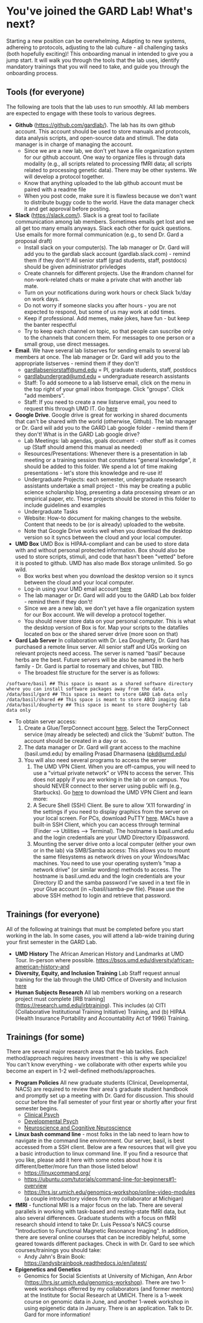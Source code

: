# You've joined the GARD Lab! What's next?

Starting a new position can be overwhelming. Adapting to new systems, adhereing to protocols, adjusting to the lab culture - all challenging tasks (both hopefully exciting)! This onboarding manual in intended to give you a jump start. It will walk you through the tools that the lab uses, identify mandatory trainings that you will need to take, and guide you through the onboarding process. 

## Tools (for everyone)
The following are tools that the lab uses to run smoothly. All lab members are expected to engage with these tools to various degrees.

* **Github** (https://github.com/gardlab/). The lab has its own github account. This account should be used to store manuals and protocols, data analysis scripts, and open-source data and stimuli. The data manager is in charge of managing the account. 
    * Since we are a new lab, we don't yet have a file organization system for our github account. One way to organize files is through data modality (e.g., all scripts related to processing fMRI data; all scripts related to processing genetic data). There may be other systems. We will develop a protocol together. 
    * Know that anything uploaded to the lab github account must be paired with a readme file
    * When you post code, make sure it is flawless because we don't want to distribute buggy code to the world. Have the data manager check it and get approval before posting. 
* **Slack** (https://slack.com/). Slack is a great tool to faciliate communication among lab members. Sometimes emails get lost and we all get too many emails anyways. Slack each other for quick questions. Use emails for more formal communication (e.g., to send Dr. Gard a proposal draft)
    * Install slack on your computer(s). The lab manager or Dr. Gard will add you to the gardlab slack account (gardlab.slack.com) - remind them if they don't! All senior staff (grad students, staff, postdocs) should be given administrator privledges
    * Create channels for different projects. Use the #random channel for non-work-related chats or make a private chat with another lab mate. 
    * Turn on your notifications during work hours or check Slack 1x/day on work days. 
    * Do not worry if someone slacks you after hours - you are not expected to respond, but some of us may work at odd times. 
    * Keep if professional. Add memes, make jokes, have fun - but keep the banter respectful
    * Try to keep each channel on topic, so that people can suscribe only to the channels that concern them. For messages to one person or a small group, use direct messages.
* **Email**. We have several lab listserves for sending emails to several lab members at once. The lab manager or Dr. Gard will add you to the appropriate listserves - remind them if they don't!
    * gardlabseniorstaff@umd.edu = PI, graduate students, staff, postdocs
    * gardlabundergrad@umd.edu = undergraduate research assistants  
    * Staff: To add someone to a lab listserve email, click on the menu in the top right of your gmail inbox frontpage. Click "groups". Click "add members".
    * Staff: If you need to create a new listserve email, you need to request this through UMD IT. Go [here](https://umd.service-now.com/itsupport?id=service&service=fd7603b637911e406574c97a43990ebb)
*  **Google Drive**. Google drive is great for working in shared documents that can't be shared with the world (otherwise, Github). The lab manager or Dr. Gard will add you to the GARD Lab google folder - remind them if they don't! What is in the GARD Lab google drive? 
    * Lab Meetings: lab agendas, goals document - other stuff as it comes up (Staff should amend this manual as needed)
    * Resources/Presentations: Whenever there is a presentation in lab meeting or a training session that constitutes "general knowledge", it should be added to this folder. We spend a lot of time making presentations - let's store this knowledge and re-use it!
    * Undergraduate Projects: each semester, undergraduate research assistants undertake a small project - this may be creating a public science scholarship blog, presenting a data processing stream or an empirical paper, etc. These projects should be stored in this folder to include guidelines and examples
    * Undergraduate Tasks
    * Website: How-to document for making changes to the website. Content that needs to be (or is already) uploaded to the website.
    * Note that Google Drive works well when you download the desktop version so it syncs between the cloud and your local computer. 
 * **UMD Box** UMD Box is HIPAA-compliant and can be used to store data with and without personal protected information. Box should also be used to store scripts, stimuli, and code that hasn't been "vetted" before it is posted to github. UMD has also made Box storage unlimited. So go wild. 
    * Box works best when you download the desktop version so it syncs between the cloud and your local computer. 
    * Log-in using your UMD email account [here](https://umd.account.box.com/login)
    * The lab manager or Dr. Gard will add you to the GARD Lab box folder - remind them if they don't!
    * Since we are a new lab, we don't yet have a file organization system for our Box account. We will develop a protocol together.
    * You should never store data on your personal computer. This is what the desktop version of Box is for. Map your scripts to the datafiles located on box or the shared server drive (more soon on that)
 * **Gard Lab Server** In collaboration with Dr. Lea Dougherty, Dr. Gard has purchased a remote linux server. All senior staff and UGs working on relevant projects need access. The server is named "basil" because herbs are the best. Future servers will be also be named in the herb family - Dr. Gard is partial to rosemary and chives, but TBD.
   * The broadest file structure for the server is as follows:
```
/software/basil ## This space is meant as a shared software directory where you can install software packages away from the data.
/data/basil/gard ## This space is meant to store GARD Lab data only
/data/basil/shared ## This space is meant to store ABCD imaging data
/data/basil/dougherty ## This space is meant to store Dougherty lab data only
```
   * To obtain server access:
      1. Create a Glue/TerpConnect account [here](https://cgi.oit.umd.edu/cgi-bin/account/activation.cgi). Select the TerpConnect service (may already be selected) and click the 'Submit' button.  The account should be created in a day or so. 
      2. The data manager or Dr. Gard will grant access to the machine (basil.umd.edu) by emailing Prasad Dharmasena (pkd@umd.edu)
      3. You will also need several programs to access the server
            1. The UMD VPN Client. When you are off-campus, you will need to use a "virtual private network" or VPN to access the server. This does not apply if you are working in the lab or on campus. You should NEVER connect to ther server using public wifi (e.g., Starbucks). Go [here](https://it.umd.edu/spotlight/connections/what-vpn) to download the UMD VPN Client and learn more: 
            2. A Secure Shell (SSH) Client. Be sure to allow ‘X11 forwarding’ in the settings if you need to display graphics from the server on your local screen. For PCs, download PuTTY [here](https://www.putty.org/). MACs have a built-in SSH Client, which you can access through terminal (Finder --> Utilities --> Terminal). The hostname is basil.umd.edu and the login credentials are your UMD Directory ID/password.
            4. Mounting the server drive onto a local computer (either your own or in the lab) via SMB/Samba access: This allows you to mount the same filesystems as network drives on your Windows/Mac machines. You need to use your operating system’s “map a network drive” (or similar wording) methods to access. The hostname is basil.umd.edu and the login credentials are your Directory ID and the samba password I’ve saved in a text file in your Glue account (in ~/basil/samba-pw file). Please use the above SSH method to login and retrieve that password.
        
## Trainings (for everyone)
All of the following at trainings that must be completed before you start working in the lab. In some cases, you will attend a lab-wide training during your first semester in the GARD Lab.
*  **UMD History** The African American History and Landmarks at UMD Tour. In-person where possible. https://bsos.umd.edu/diversity/african-american-history-and
*  **Diversity, Equity, and Inclusion Training** Lab Staff request annual training for the lab through the UMD Office of Diversity and Inclusion [here](https://diversity.umd.edu/training-education/diversity-training/)
*  **Human Subjects Research** All lab members working on a research project must complete [IRB training] (https://research.umd.edu/irbtraining). This includes (a) CITI (Collaborative Institutional Training Initiative) Training, and (b) HIPAA (Health Insurance Portability and Accountability Act of 1996) Training. 

## Trainings (for some)
There are several major research areas that the lab tackles. Each method/approach requires heavy investment - this is why we specialize! You can't know everything - we collaborate with other experts while you become an expert in 1-2 well-defined methods/approaches. 
* **Program Policies** All new graduate students (Clinical, Developmental, NACS) are required to review their area's graduate student handbook and promptly set up a meeting with Dr. Gard for discussion. This should occur before the Fall semester of your first year or shortly after your first semester begins. 
   *  [Clinical Psych](https://psyc.umd.edu/graduate/clinical-psychology)
   *  [Developmental Psych](https://psyc.umd.edu/graduate/developmental-program)
   *  [Neuroscience and Cognitive Neuroscience](https://nacs.umd.edu/landingtopic/current-nacs-students)
* **Linux bash command line** - most folks in the lab need to learn how to navigate in the command line environment. Our server, basil, is best accessed from a SSH client. Below are a few resources that will give you a basic introduction to linux command line. If you find a resource that you like, please add it here with some notes about how it is different/better/more fun than those listed below! 
   * https://linuxcommand.org/
   * https://ubuntu.com/tutorials/command-line-for-beginners#1-overview
   * https://hrs.isr.umich.edu/genomics-workshop/online-video-modules (a couple introductory videos from my collaborator at Michigan)
* **fMRI** - functional MRI is a major focus on the lab. There are several parallels in working with task-based and resting-state fMRI data, but also several differences. Graduate students with a focus on fMRI research should intend to take Dr. Luis Pessoa's NACS course "Introduction to Functional Magnetic Resonance Imaging". In addition, there are several online courses that can be incredibly helpful, some geared towards different packages. Check in with Dr. Gard to see which courses/trainings you should take:
   * Andy Jahn's Brain Book: https://andysbrainbook.readthedocs.io/en/latest/
* **Epigenetics and Genetics**
   * Genomics for Social Scientists at University of Michigan, Ann Arbor (https://hrs.isr.umich.edu/genomics-workshop). There are two 1-week workshops offerred by my collaborators (and former mentors) at the Institute for Social Research at UMICH. There is a 1-week course on genomic data in June, and another 1-week workshop in using epigenetic data in January. There is an application. Talk to Dr. Gard for more information!


